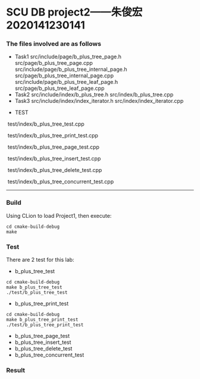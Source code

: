 # SCU DB project2——朱俊宏2020141230141

### The files involved are as follows

- Task1
  src/include/page/b_plus_tree_page.h
  src/page/b_plus_tree_page.cpp
  src/include/page/b_plus_tree_internal_page.h
  src/page/b_plus_tree_internal_page.cpp
  src/include/page/b_plus_tree_leaf_page.h
  src/page/b_plus_tree_leaf_page.cpp
- Task2
  src/include/index/b_plus_tree.h
  src/index/b_plus_tree.cpp
- Task3
  src/include/index/index_iterator.h
  src/index/index_iterator.cpp

* TEST

​		test/index/b_plus_tree_test.cpp

​		test/index/b_plus_tree_print_test.cpp

​		test/index/b_plus_tree_page_test.cpp

​		test/index/b_plus_tree_insert_test.cpp

​		test/index/b_plus_tree_delete_test.cpp

​		test/index/b_plus_tree_concurrent_test.cpp

---

### Build

Using CLion to load Project1, then execute:

```
cd cmake-build-debug
make
```

### Test

There are 2 test for this lab:

- b_plus_tree_test

```
cd cmake-build-debug
make b_plus_tree_test
./test/b_plus_tree_test
```

- b_plus_tree_print_test

```
cd cmake-build-debug
make b_plus_tree_print_test
./test/b_plus_tree_print_test
```

* b_plus_tree_page_test
* b_plus_tree_insert_test
* b_plus_tree_delete_test
* b_plus_tree_concurrent_test

### Result

